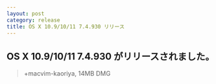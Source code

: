 ```yaml
---
layout: post
category: release
title: OS X 10.9/10/11 7.4.930 リリース
---
```

## OS X 10.9/10/11 7.4.930 がリリースされました。

> +macvim-kaoriya, 14MB DMG
